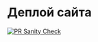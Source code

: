 ﻿# Деплой сайта
[![PR Sanity Check](https://github.com/YPivneva/otus-js-three-column-site/actions/workflows/sanity-check.yml/badge.svg)](https://github.com/YPivneva/otus-js-three-column-site/actions/workflows/sanity-check.yml)
